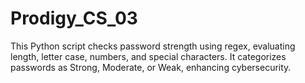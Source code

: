 # Prodigy_CS_03
This Python script checks password strength using regex, evaluating length, letter case, numbers, and special characters. It categorizes passwords as Strong, Moderate, or Weak, enhancing cybersecurity.
